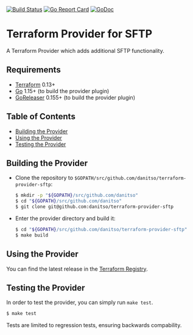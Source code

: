 [![Build Status](https://api.travis-ci.com/danitso/terraform-provider-sftp.svg?branch=master)](https://travis-ci.com/danitso/terraform-provider-sftp)
[![Go Report Card](https://goreportcard.com/badge/github.com/danitso/terraform-provider-sftp)](https://goreportcard.com/report/github.com/danitso/terraform-provider-sftp)
[![GoDoc](https://godoc.org/github.com/danitso/terraform-provider-sftp?status.svg)](http://godoc.org/github.com/danitso/terraform-provider-sftp)

# Terraform Provider for SFTP
A Terraform Provider which adds additional SFTP functionality.

## Requirements

- [Terraform](https://www.terraform.io/downloads.html) 0.13+
- [Go](https://golang.org/doc/install) 1.15+ (to build the provider plugin)
- [GoReleaser](https://goreleaser.com/install/) 0.155+ (to build the provider plugin)

## Table of Contents
- [Building the Provider](#building-the-provider)
- [Using the Provider](#using-the-provider)
- [Testing the Provider](#testing-the-provider)

## Building the Provider
- Clone the repository to `$GOPATH/src/github.com/danitso/terraform-provider-sftp`:

    ```sh
    $ mkdir -p "${GOPATH}/src/github.com/danitso"
    $ cd "${GOPATH}/src/github.com/danitso"
    $ git clone git@github.com:danitso/terraform-provider-sftp
    ```

- Enter the provider directory and build it:

    ```sh
    $ cd "${GOPATH}/src/github.com/danitso/terraform-provider-sftp"
    $ make build
    ```

## Using the Provider
You can find the latest release in the [Terraform Registry](https://registry.terraform.io/providers/danitso/sftp/latest).

## Testing the Provider
In order to test the provider, you can simply run `make test`.

```sh
$ make test
```

Tests are limited to regression tests, ensuring backwards compability.
